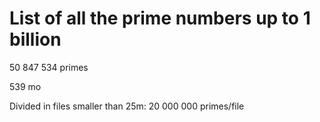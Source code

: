 # List of all the prime numbers up to 1 billion
50 847 534 primes

539 mo

Divided in files smaller than 25m:
  20 000 000 primes/file
